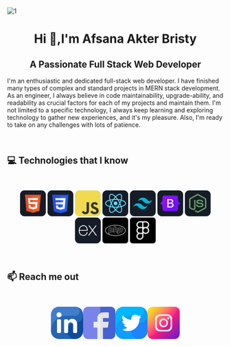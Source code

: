 ###  

![1](https://user-images.githubusercontent.com/84661296/206389416-9b91054e-c601-4941-b1c2-5f2c69eca9e1.gif)

<h1 align="center">Hi 👋,I'm Afsana Akter Bristy</h1> 
<h2 align="center">A Passionate Full Stack Web Developer </h2>

I'm an enthusiastic and dedicated full-stack web developer. I have finished many types of complex and standard projects in MERN stack development. As an engineer, I always believe in code maintainability, upgrade-ability, and readability as crucial factors for each of my projects and maintain them. I'm not limited to a specific technology, I always keep learning and exploring technology to gather new experiences, and it's my pleasure. Also, I'm ready to take on any challenges with lots of patience.


<br />

## :computer: Technologies that I know
<br>
<p align="center">
<img src="/icons/HTML.png"/>
<img src="/icons/css.png"/>
<img src="/icons/JavaScript.png"/>
<img src="/icons/react.png"/>
<img src="/icons/tailwind.png"/>
<img src="/icons/Bootsrap.png"/>
<img src="/icons/node.png"/>
<img src="/icons/express.png"/>
<img src="/icons/php.jpg"/>
<img src="/icons/figma.png"/>
</p><br/>

## :mailbox: Reach me out

<br />

[<p align="center"><img height="75" src="/icons/linkein.png">](https://www.linkedin.com)[<img height="75" src="/icons/facebook.png">](https://www.facebook.com)[<img height="75" src="/icons/twiter.png">](https://twitter.com)[<img height="75" src="/icons/inst.png"> </p>](https://www.instagram.com/)

<br />


<!--
**afsanaakterbristy/afsanaakterbristy** is a ✨ _special_ ✨ repository because its `README.md` (this file) appears on your GitHub profile.

Here are some ideas to get you started:

- 🔭 I’m currently working on ...
- 🌱 I’m currently learning ...
- 👯 I’m looking to collaborate on ...
- 🤔 I’m looking for help with ...
- 💬 Ask me about ...
- 📫 How to reach me: ...
- 😄 Pronouns: ...
- ⚡ Fun fact: ...
-->
